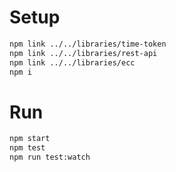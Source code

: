 # Setup
```bash
npm link ../../libraries/time-token
npm link ../../libraries/rest-api
npm link ../../libraries/ecc
npm i
```
# Run
```bash
npm start
npm test
npm run test:watch
```
